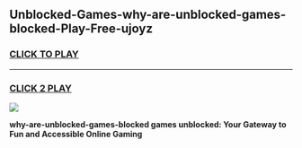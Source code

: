
## Unblocked-Games-why-are-unblocked-games-blocked-Play-Free-ujoyz
<h3>
<a href="https://premium76.site?title=why-are-unblocked-games-blocked&ref=09A">CLICK TO PLAY</a></h3>
<hr>

<h3>
<a href="https://premium76.site?title=why-are-unblocked-games-blocked&ref=09A">CLICK 2 PLAY</a>
  
</h3>

<a href="https://premium76.site?title=why-are-unblocked-games-blocked&ref=09A"><img src="https://clearcache.store/games.png"></a>


**why-are-unblocked-games-blocked games unblocked: Your Gateway to Fun and Accessible Online Gaming**
